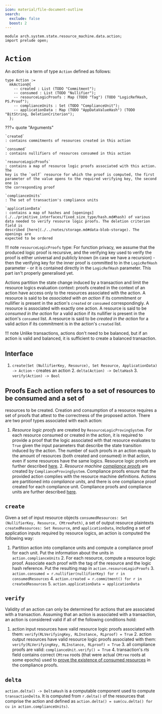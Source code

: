 ```yaml
---
icon: material/file-document-outline
search:
  exclude: false
  boost: 2
---
```


```juvix
module arch.system.state.resource_machine.data.action;
import prelude open;
```

# `Action`

An *action* is a term of type `Action` defined as follows:

```juvix
type Action :=
  mkAction@{
    -- created : List (TODO "Commitment");
    -- consumed : List (TODO "Nullifier");
    -- resourceLogicProofs : Map (TODO "Tag") (TODO "LogicRefHash, PS.Proof");
    -- complianceUnits : Set (TODO "ComplianceUnit");
    -- applicationData : Map (TODO "AppDataValueHash") (TODO "BitString, DeletionCriterion");
  };
```

???+ quote "Arguments"

    `created`
    : contains commitments of resources created in this action

    `consumed`
    : contains nullifiers of resources consumed in this action

    `resourceLogicProofs`
    : contains a map of resource logic proofs associated with this action. The
    key is the `self` resource for which the proof is computed, the first
    parameter of the value opens to the required verifying key, the second one is
    the corresponding proof

    `complianceUnits`
    : The set of transaction's compliance units

    `applicationData`
    : contains a map of hashes and [openings](./../primitive_interfaces/fixed_size_type/hash.md#hash) of various
    data needed to verify resource logic proofs. The deletion criterion field is
    described [here](./../notes/storage.md#data-blob-storage). The openings are
    expected to be ordered

!!! note `resourceLogicProofs` type: For function privacy, we assume that the
    produced logic proof is recursive, and the verifying key used to verify the
    proof is either universal and publicly known (in case we have a recursion) -
    then the verifying key for the inner proof is committed to in the
    `LogicRefHash` parameter - or it is contained directly in the `LogicRefHash`
    parameter. This part isn't properly generalised yet.

Actions partition the state change induced by a transaction and limit the
resource logics evaluation context: proofs created in the context of an action
have access only to the resources associated with the action. A resource is said
to be *associated with an action* if its commitment or nullifier is present in
the action's `created` or `consumed` correspondingly. A resource is associated
with exactly one action. A resource is said to be *consumed in the action* for a
valid action if its nullifier is present in the action's `consumed` list. A
resource is said to be *created in the action* for a valid action if its
commitment is in the action's `created` list.

!!! note Unlike transactions, actions don't need to be balanced, but if an
    action is valid and balanced, it is sufficient to create a balanced
    transaction.

## Interface

1. `create(Set (NullifierKey, Resource), Set Resource, ApplicationData) ->
Action` - creates an action 2. `delta(Action) -> DeltaHash` 3. `verify(Action)
-> Bool`

## Proofs Each action refers to a set of resources to be consumed and a set of
resources to be created. Creation and consumption of a resource requires a set
of proofs that attest to the correctness of the proposed action. There are two
proof types associated with each action:

1. *Resource logic proofs* are created by `ResourceLogicProvingSystem`. For each
resource consumed or created in the action, it is required to provide a proof
that the logic associated with that resource evaluates to `True` given the input
parameters that describe the state transition induced by the action. The number
of such proofs in an action equals to the amount of resources (both created and
consumed) in that action, even if some resources have the same logics. Resource
logic proofs are further described [here](./proof/logic.md). 2. *Resource
machine [compliance proofs](./action.md#compliance-proofs-and-compliance-units)*
are created by `ComplianceProvingSystem`. Compliance proofs ensure that the
provided action complies with the resource machine definitions. Actions are
partitioned into *compliance units*, and there is one compliance proof created
for each compliance unit. Compliance proofs and compliance units are further
described [here](./proof/compliance.md).

## `create`

Given a set of input resource objects `consumedResources: Set (NullifierKey,
Resource, CMtreePath)`, a set of output resource plaintexts `createdResources:
Set Resource`, and `applicationData`, including a set of application inputs
required by resource logics, an action is computed the following way:

1. Partition action into compliance units and compute a compliance proof for
each unit. Put the information about the units in `action.complianceUnits` 2.
For each resource, compute a resource logic proof. Associate each proof with the
tag of the resource and the logic hash reference. Put the resulting map in
`action.resourceLogicProofs` 3. `action.consumed = r.nullifier(nullifierKey) for
r in consumedResources` 4. `action.created = r.commitment() for r in
createdResources` 5. `action.applicationData = applicationData`

## `verify`

Validity of an action can only be determined for actions that are associated
with a transaction. Assuming that an action is associated with a transaction, an
action is considered valid if all of the following conditions hold:

1. action input resources have valid resource logic proofs associated with them:
`verify(RLVerifyingKey, RLInstance, RLproof) = True` 2. action output resources
have valid resource logic proofs associated with them: `verify(RLVerifyingKey,
RLInstance, RLproof) = True` 3. all compliance proofs are valid:
`complianceUnit.verify() = True` 4. transaction's $rts$ field contains correct
`CMtree` roots (that were actual `CMtree` roots at some epochs) used to [prove
the existence of consumed resources](./action.md#input-existence-check) in the
compliance proofs.

## `delta`

`action.delta() -> DeltaHash` is a computable component used to compute `transactionDelta`. It is computed from `r.delta()` of the resources that comprise the action and defined as `action.delta() = sum(cu.delta() for cu in action.complianceUnits)`.